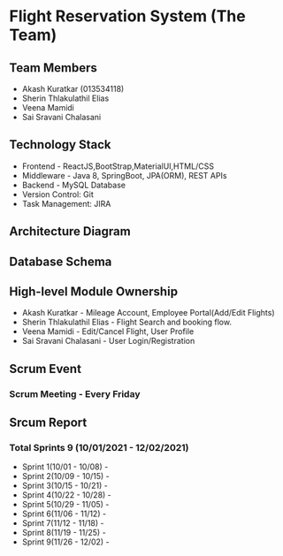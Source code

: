 # Flight Reservation System (The Team)

## Team Members
* Akash Kuratkar (013534118)
* Sherin Thlakulathil Elias
* Veena Mamidi
* Sai Sravani Chalasani

## Technology Stack
* Frontend - ReactJS,BootStrap,MaterialUI,HTML/CSS
* Middleware - Java 8, SpringBoot, JPA(ORM), REST APIs
* Backend - MySQL Database
* Version Control: Git
* Task Management: JIRA

## Architecture Diagram


## Database Schema


## High-level Module Ownership
* Akash Kuratkar - Mileage Account, Employee Portal(Add/Edit Flights)
* Sherin Thlakulathil Elias - Flight Search and booking flow.
* Veena Mamidi - Edit/Cancel Flight, User Profile
* Sai Sravani Chalasani - User Login/Registration

## Scrum Event
### Scrum Meeting - Every Friday

## Srcum Report
### Total Sprints 9 (10/01/2021 - 12/02/2021)
* Sprint 1(10/01 - 10/08) -  
* Sprint 2(10/09 - 10/15) -  
* Sprint 3(10/15 - 10/21) -  
* Sprint 4(10/22 - 10/28) -  
* Sprint 5(10/29 - 11/05) -  
* Sprint 6(11/06 - 11/12) - 
* Sprint 7(11/12 - 11/18) -  
* Sprint 8(11/19 - 11/25) -  
* Sprint 9(11/26 - 12/02) - 

